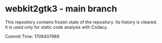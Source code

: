 # webkit2gtk3 - main branch

This repository contains frozen state of the repository.
Its history is cleared. It is used only for static code
analysis with Codacy.

Commit Time: 1708407989